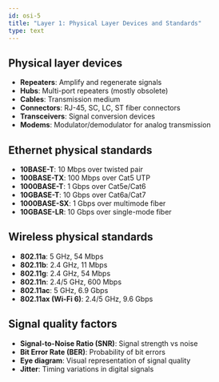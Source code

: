 ```yaml
---
id: osi-5
title: "Layer 1: Physical Layer Devices and Standards"
type: text
---
```



## Physical layer devices

- **Repeaters**: Amplify and regenerate signals
- **Hubs**: Multi-port repeaters (mostly obsolete)
- **Cables**: Transmission medium
- **Connectors**: RJ-45, SC, LC, ST fiber connectors
- **Transceivers**: Signal conversion devices
- **Modems**: Modulator/demodulator for analog transmission

## Ethernet physical standards

- **10BASE-T**: 10 Mbps over twisted pair
- **100BASE-TX**: 100 Mbps over Cat5 UTP
- **1000BASE-T**: 1 Gbps over Cat5e/Cat6
- **10GBASE-T**: 10 Gbps over Cat6a/Cat7
- **1000BASE-SX**: 1 Gbps over multimode fiber
- **10GBASE-LR**: 10 Gbps over single-mode fiber

## Wireless physical standards

- **802.11a**: 5 GHz, 54 Mbps
- **802.11b**: 2.4 GHz, 11 Mbps
- **802.11g**: 2.4 GHz, 54 Mbps
- **802.11n**: 2.4/5 GHz, 600 Mbps
- **802.11ac**: 5 GHz, 6.9 Gbps
- **802.11ax (Wi-Fi 6)**: 2.4/5 GHz, 9.6 Gbps

## Signal quality factors

- **Signal-to-Noise Ratio (SNR)**: Signal strength vs noise
- **Bit Error Rate (BER)**: Probability of bit errors
- **Eye diagram**: Visual representation of signal quality
- **Jitter**: Timing variations in digital signals